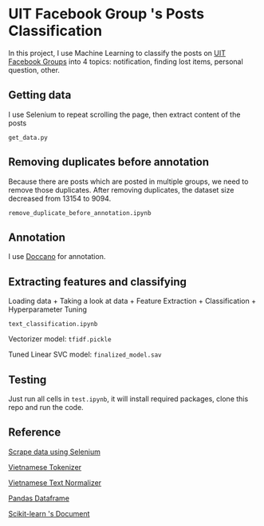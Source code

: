 # UIT Facebook Group 's Posts Classification

In this project, I use Machine Learning to classify the posts on [UIT Facebook Groups](https://www.facebook.com/groups/UIT.K2018/) into 4 topics: notification, finding lost items, personal question, other.

## Getting data

I use Selenium to repeat scrolling the page, then extract content of the posts

``` get_data.py ```

## Removing duplicates before annotation

Because there are posts which are posted in multiple groups, we need to remove those duplicates.
After removing duplicates, the dataset size decreased from 13154 to 9094.

``` remove_duplicate_before_annotation.ipynb ```

## Annotation

I use [Doccano](https://github.com/doccano/doccano) for annotation.

## Extracting features and classifying

Loading data + Taking a look at data + Feature Extraction + Classification + Hyperparameter Tuning

``` text_classification.ipynb ```

Vectorizer model: ``` tfidf.pickle ```

Tuned Linear SVC model: ``` finalized_model.sav ```

## Testing

Just run all cells in ``` test.ipynb ```, it will install required packages, clone this repo and run the code.

## Reference
[Scrape data using Selenium](https://www.youtube.com/watch?v=EawbYWaTP_k)

[Vietnamese Tokenizer](https://github.com/undertheseanlp/underthesea)

[Vietnamese Text Normalizer](https://github.com/langmaninternet/VietnameseTextNormalizer)

[Pandas Dataframe](https://pandas.pydata.org/pandas-docs/stable/user_guide/dsintro.html)

[Scikit-learn 's Document](https://scikit-learn.org/stable/)

